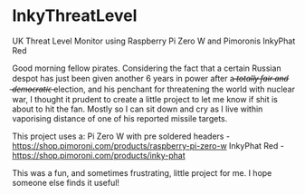 # InkyThreatLevel
UK Threat Level Monitor using Raspberry Pi Zero W and Pimoronis InkyPhat Red


Good morning fellow pirates.  Considering the fact that a certain Russian despot has just been given another 6 years in power after a   ̶*̶t̶o̶t̶a̶l̶l̶y̶ ̶f̶a̶i̶r̶ ̶a̶n̶d̶ ̶d̶e̶m̶o̶c̶r̶a̶t̶i̶c̶*  election, and his penchant for threatening the world with nuclear war, I thought it prudent to create a little project to let me know if shit is about to hit the fan.  Mostly so I can sit down and cry as I live within vaporising distance of one of his reported missile targets.

This project uses a:
Pi Zero W with pre soldered headers - https://shop.pimoroni.com/products/raspberry-pi-zero-w
InkyPhat Red - https://shop.pimoroni.com/products/inky-phat

This was a fun, and sometimes frustrating, little project for me.  I hope someone else finds it useful!

